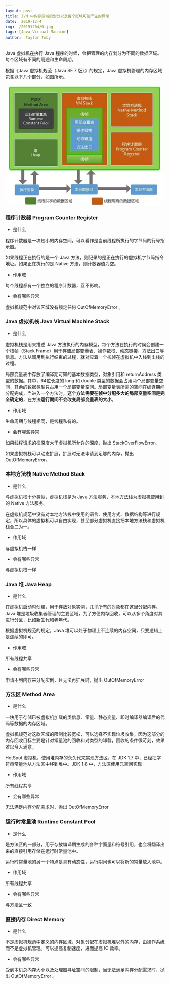 ```yaml
---
layout: post
title: JVM 中内存区域的划分以及每个区域可能产生的异常
date:  2019-12-4
img:  /20191204/0.jpg
tags: [Java Virtual Machine]
author:  Taylor Toby
---
```




Java 虚拟机在执行 Java 程序的时候，会把管理的内存划分为不同的数据区域。每个区域有不同的用途和生命周期。

根据《Java 虚拟机规范（Java SE 7 版）》的规定，Java 虚拟机管理的内存区域包含以下几个部分，如图所示。

![](../assets/img/20191204/640.jpg)



### 程序计数器 Program Counter Register

- 是什么

程序计数器是一块较小的内存空间，可以看作是当前线程所执行的字节码的行号指示器。

如果线程正在执行的是一个 Java 方法，则记录的是正在执行的虚拟机字节码指令地址。如果正在执行的是 Native 方法，则计数器值为空。

- 作用域

每个线程都有一个独立的程序计数器，互不影响。

- 会有哪些异常

虚拟机规范中对该区域没有规定任何 OutOfMemoryError 。



### Java 虚拟机栈 Java Virtual Machine Stack

- 是什么

虚拟机栈是用来描述 Java 方法执行的内存模型，每个方法在执行的时候会创建一个栈帧（Stack Frame）用于存储局部变量表、操作数栈、动态链接、方法出口等信息。方法从调用到执行结束的过程，就对应着一个栈帧在虚拟机中入栈到出栈的过程。

局部变量表中存放了编译期可知的基本数据类型，对象引用和 returnAddress 类型的数据。其中，64位长度的 long 和 double 类型的数据会占用两个局部变量空间，其余的数据类型只占用一个局部变量空间。局部变量表所需的空间在编译期间分配完成，当进入一个方法时，**这个方法需要在帧中分配多大的局部变量空间是完全确定的**，在方法**运行期间不会改变局部变量表的大小**。

- 作用域

生命周期与线程相同，是线程私有的。

- 会有哪些异常

如果线程请求的栈深度大于虚拟机所允许的深度，抛出 StackOverFlowError。

如果虚拟机栈可以动态扩展，扩展时无法申请到足够的内存，抛出 OutOfMemoryError。



### 本地方法栈 Native Method Stack

- 是什么

与虚拟机栈十分类似，虚拟机栈是为 Java 方法服务，本地方法栈为虚拟机使用到的 Native 方法服务。

在虚拟机规范中没有对本地方法栈中使用的语言、使用方式、数据结构等进行规定，所以具体的虚拟机可以自由实现，甚至部分虚拟机直接把本地方法栈和虚拟机栈合二为一。

- 作用域

与虚拟机栈一样

- 会有哪些异常

与虚拟机栈一样



### Java 堆 Java Heap

- 是什么

在虚拟机启动时创建，用于存放对象实例，几乎所有的对象都在这里分配内存。Java 堆是垃圾收集器管理的主要区域，为了方便内存回收，可以从多个角度对其进行分区，比如新生代和老年代。

根据虚拟机规范的规定，Java 堆可以处于物理上不连续的内存空间，只要逻辑上是连续的即可。

- 作用域

所有线程共享

- 会有哪些异常

申请不到内存来分配实例，且无法再扩展时，抛出 OutOfMemoryError



### 方法区 Method Area

- 是什么

一块用于存储已被虚拟机加载的类信息、常量、静态变量、即时编译器编译后的代码等数据的内存区域。

虚拟机规范对这款区域的限制比较宽松，可以选择不实现垃圾收集，因为这部分的内存回收目标主要是针对常量池的回收和对类型的卸载，回收的条件很苛刻，效果难以令人满意。

HotSpot 虚拟机，使用堆内存的永久代来实现方法区，在 JDK 1.7 中，已经把字符串常量池从方法区中移到堆中。JDK 1.8 中，方法区使用元空间实现

- 作用域

所有线程共享

- 会有哪些异常

无法满足内存分配需求时，抛出 OutOfMemoryError



### 运行时常量池 Runtime Constant Pool

- 是什么

是方法区的一部分，用于存放编译期生成的各种字面量和符号引用，也会将翻译出来的直接引用存储在运行时常量池中。

运行时常量池的另一个特点是具有动态性，运行期间也可以将新的常量放入池中。

- 作用域

所有线程共享

- 会有哪些异常

与方法区一致



### 直接内存 Direct Memory

- 是什么

不是虚拟机规范中定义的内存区域，对象分配在虚拟机堆以外的内存，由操作系统而不是虚拟机管理。可以提高复制速度，进而提高 IO 效率。

- 会有哪些异常

受到本机总内存大小以及处理器寻址空间的限制，当无法满足内存分配需求时，抛出 OutOfMemoryError 。